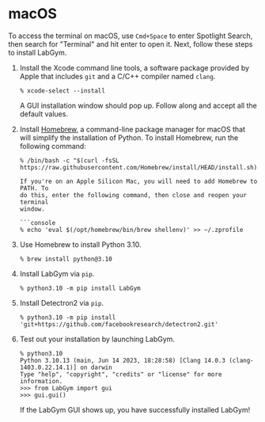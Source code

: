 # macOS

To access the terminal on macOS, use `Cmd+Space` to enter Spotlight Search,
then search for "Terminal" and hit enter to open it. Next, follow these steps
to install LabGym.

1. Install the Xcode command line tools, a software package provided by
   Apple that includes `git` and a C/C++ compiler named `clang`.

   ```console
   % xcode-select --install
   ```
   A GUI installation window should pop up. Follow along and accept all
   the default values. 

2. Install [Homebrew](https://brew.sh/), a command-line package manager for 
   macOS that will simplify the installation of Python. To install Homebrew, run 
   the following command:

   ```console
   % /bin/bash -c "$(curl -fsSL https://raw.githubusercontent.com/Homebrew/install/HEAD/install.sh)"
   ```

   ```{note}
   If you're on an Apple Silicon Mac, you will need to add Homebrew to PATH. To
   do this, enter the following command, then close and reopen your terminal
   window.

   ```console
   % echo 'eval $(/opt/homebrew/bin/brew shellenv)' >> ~/.zprofile
   ```

3. Use Homebrew to install Python 3.10.
   
   ```console
   % brew install python@3.10
   ```

4. Install LabGym via `pip`.
   
   ```console
   % python3.10 -m pip install LabGym
   ```

5. Install Detectron2 via `pip`.

   ```console
   % python3.10 -m pip install 'git+https://github.com/facebookresearch/detectron2.git'
   ```

6. Test out your installation by launching LabGym.

   ```console
   % python3.10
   Python 3.10.13 (main, Jun 14 2023, 18:28:58) [Clang 14.0.3 (clang-1403.0.22.14.1)] on darwin
   Type "help", "copyright", "credits" or "license" for more information.
   >>> from LabGym import gui
   >>> gui.gui()
   ```
   If the LabGym GUI shows up, you have successfully installed LabGym!

